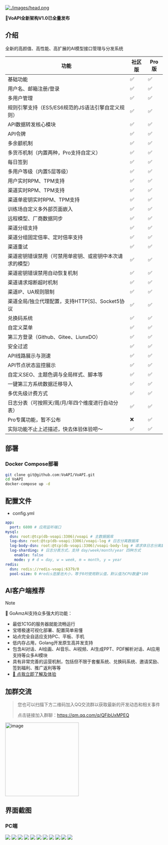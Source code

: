 [![./images/head.png](./images/head.png)](https://demo.voapi.top)

**🎉VoAPI全新架构V1.0已全量发布**
## 介绍
全新的高颜值、高性能、高扩展的AI模型接口管理与分发系统

|功能|社区版|Pro版|
|-|-|-|
|基础功能|✅|✅|
|用户名、邮箱注册/登录|✅|✅|
|多用户管理|✅|✅|
|规则引擎支持（ES5/ES6规范的JS语法引擎自定义规则）|✅|✅|
|API数据转发核心模块|✅|✅|
|API令牌|✅|✅|
|多余额机制|✅|✅|
|多货币机制（内置两种，Pro支持自定义）|✅|✅|
|每日签到|✅|✅|
|多用户等级（内置5层等级）|✅|✅|
|用户实时RPM、TPM支持|✅|✅|
|渠道实时RPM、TPM支持|✅|✅|
|渠道单密钥实时RPM、TPM支持|✅|✅|
|训练场自定义多外部页面嵌入|✅|✅|
|远程模型、厂商数据同步|✅|✅|
|渠道分组支持|✅|✅|
|渠道分组固定倍率、定时倍率支持|✅|✅|
|渠道重试|✅|✅|
|渠道密钥错误禁用（可禁用单密钥、或密钥中本次请求的模型）|✅|✅|
|渠道密钥错误禁用自动恢复机制|✅|✅|
|渠道请求熔断超时机制|✅|✅|
|渠道IP、UA规则限制|✅|✅|
|渠道全局/独立代理配置，支持HTTP[S]、Socket5协议|✅|✅|
|兑换码系统|✅|✅|
|自定义菜单|✅|✅|
|第三方登录（Github、Gitee、LiunxDO）|✅|✅|
|安全过滤|✅|✅|
|API线路展示与测速|✅|✅|
|API节点状态监控展示|✅|✅|
|自定义SEO、主题色调与全局样式、脚本等|✅|✅|
|一键第三方系统数据迁移导入|✅|✅|
|多优先级计费方式|✅|✅|
|日志分表（可按照天/周/月/年四个维度进行自动分表）|✅|✅|
|Pro专属功能，暂不公布|❌|✅|
|实际功能不止上述描述，快去体验体验吧～|✅|✅|

## 部署
### Docker Compose部署
```sh 
git clone git@github.com:VoAPI/VoAPI.git
cd VoAPI
docker-compose up -d
```

## 配置文件
- config.yml
```yaml
app:
  port: 6800 # 应用监听端口
mysql:
  dsn: root:@tcp(db-voapi:3306)/voapi # 主数据据库
  log-dsn: root:@tcp(db-voapi:3306)/voapi-log # 日志分离数据库
  log-body-dsn: root:@tcp(db-voapi:3306)/voapi-body-log # 请求体日志分离数据库
  log-sharding: # 日志分表方式，支持 day/week/month/year 四种方式
    enable: false
    mode: y # d = day, w = week, m = month, y = year
redis:
  dsn: redis://redis-voapi:6379/0
  pool-size: 0 #redis连接池大小，等于0时使用默认值，默认值为CPU数量*100
```

## AI客户端推荐
> [!NOTE]
> 🌻 GoAmzAI支持众多强大的功能：
> - 最低1C1G的服务器就能流畅运行
> - 宝塔极速可视化部署、配置简单易懂
> - 站点完全自适应支持PC、平板、手机
> - 低内存占用，Golang开发原生高并发支持
> - 包含AI对话、AI绘画、AI音乐、AI视频、AI生成PPT、PDF解析对话、AI应用支持等众多AI模块
> - 具有非常完善的运营机制，包括但不限于套餐系统、兑换码系统、邀请奖励、签到福利、推广返利等等
> - [🫱 点我立即了解及体验](https://d.goamzai.com)

## 加群交流
> 您也可以扫描下方二维码加入QQ交流群以获取最新的开发动态和相关事件
> 
> 点击链接加入群聊：https://qm.qq.com/q/QFibUxMPEQ

<img width="235" alt="image" src="https://github.com/user-attachments/assets/d4798bae-03e5-4fce-aa03-e6dadd9ac748">

## 界面截图
### PC端
![](./images/1.png)
![](./images/2.png)
![](./images/3.png)
![](./images/4.png)
![](./images/5.png)
![](./images/6.png)
![](./images/7.png)
![](./images/8.png)
![](./images/9.png)
![](./images/10.png)
![](./images/11.png)